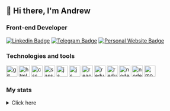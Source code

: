 ## 👋 Hi there, I'm  Andrew
### Front-end Developer


[![Linkedin Badge](https://img.shields.io/badge/LinkedIn-0072b1?style=for-the-badge&logo=linkedin&logoColor=white)](https://www.linkedin.com/in/andrew-suponev/)  [![Telegram Badge](https://img.shields.io/badge/Telegram-0088cc?style=for-the-badge&logo=telegram&logoColor=white)](https://t.me/andrewsupo/)  [![Personal Website Badge](https://img.shields.io/badge/Personal-be3455?style=for-the-badge&logo=react&logoColor=white)](https://elsuppo.github.io/)

### Technologies and tools
<img src="https://cdn.jsdelivr.net/gh/devicons/devicon/icons/git/git-plain.svg" title="git" width="30"/>  <img src="https://cdn.jsdelivr.net/gh/devicons/devicon/icons/html5/html5-original.svg" title="html" width="30"/>  <img src="https://cdn.jsdelivr.net/gh/devicons/devicon/icons/css3/css3-original.svg" title="css" width="30"/>  <img src="https://cdn.jsdelivr.net/gh/devicons/devicon/icons/sass/sass-original.svg" title="sass" width="30"/>  <img src="https://cdn.jsdelivr.net/gh/devicons/devicon/icons/javascript/javascript-original.svg" title="js" width="30"/>  <img src="https://cdn.jsdelivr.net/gh/devicons/devicon/icons/typescript/typescript-original.svg" title="js" width="30"/>  <img src="https://cdn.jsdelivr.net/gh/devicons/devicon/icons/react/react-original.svg" title="react" width="30"/>  <img src="https://cdn.jsdelivr.net/gh/devicons/devicon/icons/redux/redux-original.svg" title="redux" width="30"/>  <img src="https://cdn.jsdelivr.net/gh/devicons/devicon/icons/nextjs/nextjs-original.svg" title="redux" width="30"/>  <img src="https://cdn.jsdelivr.net/gh/devicons/devicon/icons/vuejs/vuejs-original.svg" title="node" width="30"/>  <img src="https://cdn.jsdelivr.net/gh/devicons/devicon/icons/nodejs/nodejs-original.svg" title="node" width="30"/>  <img src="https://cdn.jsdelivr.net/gh/devicons/devicon/icons/mongodb/mongodb-original.svg" title="mongodb" width="30"/>

### My stats
<details>
  <summary>Click here</summary>
  <br />
  <img src="https://github-profile-summary-cards.vercel.app/api/cards/profile-details?username=elsuppo" alt="profile-details"/>
  <img src="https://github-profile-summary-cards.vercel.app/api/cards/most-commit-language?username=elsuppo" alt="most-commit-language"/>
  <img src="https://github-profile-summary-cards.vercel.app/api/cards/stats?username=elsuppo" alt="github-stats"/>
</details>

